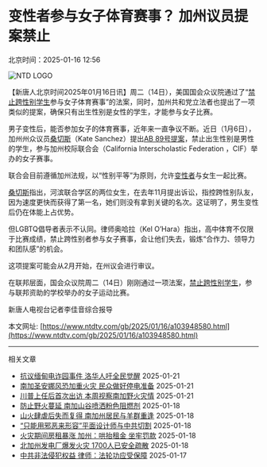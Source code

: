 # 变性者参与女子体育赛事？ 加州议员提案禁止

北京时间：2025-01-16 12:56

![NTD LOGO](/assets/themes/ntd/images/logo/logo_ntd_amp.png)

【新唐人北京时间2025年01月16日讯】周二（14日），美国国会众议院通过了“[禁止跨性别学生](https://www.ntdtv.com/gb/focus/禁止跨性别学生)参与女子体育赛事”的法案，同时，加州共和党立法者也提出了一项类似的提案，确保只有出生性别是女性的学生，才能参与女子比赛。

男子变性后，能否参加女子的体育赛事，近年来一直争议不断。近日（1月6日），加州州众议员[桑切斯](https://www.ntdtv.com/gb/focus/桑切斯)（Kate Sanchez）提出[AB 89号提案](https://www.ntdtv.com/gb/focus/ab-89号提案)，禁止出生性别是男性的学生，参与加州校际联合会（California Interscholastic Federation ，CIF）举办的女子赛事。

联合会目前遵循加州法规，以“性别平等”为原则，允许[变性者](https://www.ntdtv.com/gb/focus/变性者)与女生一起比赛。

[桑切斯](https://www.ntdtv.com/gb/focus/桑切斯)指出，河滨联合学区的两位女生，在去年11月提出诉讼，指控跨性别队友，因为速度更快而获得了第一名，她们则没有拿到关键的名次。这证明了，男生变性后仍在体能上占优势。

但LGBTQ倡导者表示不认同。律师奥哈拉（Kel O’Hara）指出，高中体育不仅限于比赛成绩，禁止跨性别者参与女子赛事，会让他们失去，锻炼“合作力、领导力和团队感”的机会。

这项提案可能会从2月开始，在州议会进行审议。

在联邦层面，国会众议院周二（14日）刚刚通过一项法案，[禁止跨性别学生](https://www.ntdtv.com/gb/focus/禁止跨性别学生)，参与联邦资助的学校举办的女子运动比赛。

新唐人电视台记者李佳音综合报导

本文网址: [https://www.ntdtv.com/gb/2025/01/16/a103948580.html](https://www.ntdtv.com/gb/2025/01/16/a103948580.html)

---

相关文章  

- [抗议缅甸电诈园事件 洛华人吁全民觉醒](https://www.ntdtv.com/gb/2025/01/21/a103950167.html) 2025-01-21  
- [南加圣安娜风恐加重火灾 民众做好停电准备](https://www.ntdtv.com/gb/2025/01/21/a103950166.html) 2025-01-21  
- [川普上任后首次出访 本周视察南加野火灾情](https://www.ntdtv.com/gb/2025/01/21/a103950165.html) 2025-01-21  
- [防止野火蔓延 南加山谷喷洒粉色阻燃剂](https://www.ntdtv.com/gb/2025/01/18/a103949181.html) 2025-01-18  
- [山火肆虐后失而复得 南加州居民与羊群重逢](https://www.ntdtv.com/gb/2025/01/18/a103949183.html) 2025-01-18  
- [“只能用邪恶来形容”平面设计师与中共切割](https://www.ntdtv.com/gb/2025/01/18/a103949184.html) 2025-01-18  
- [火灾期间房租暴涨 加州：哄抬租金 坐牢罚款](https://www.ntdtv.com/gb/2025/01/18/a103949185.html) 2025-01-18  
- [北加州发电厂爆发火灾 1700人已安全疏散](https://www.ntdtv.com/gb/2025/01/18/a103949180.html) 2025-01-18  
- [中共非法侵犯权益 律师：法轮功应受保障](https://www.ntdtv.com/gb/2025/01/17/a103948867.html) 2025-01-17  